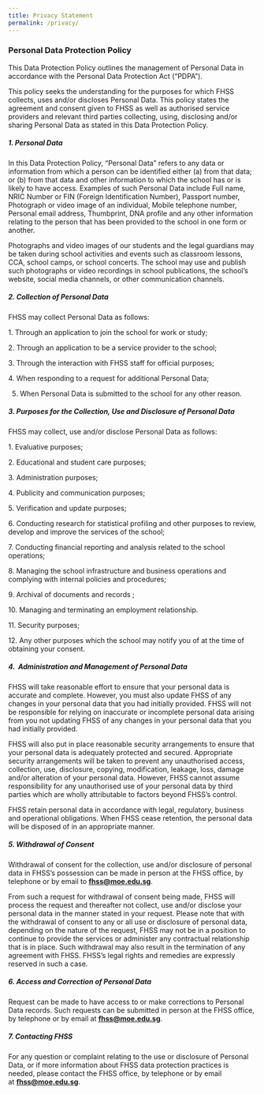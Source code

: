 ```yaml
---
title: Privacy Statement
permalink: /privacy/
---
```

### Personal Data Protection Policy

This Data Protection Policy outlines the management of Personal Data in accordance with the Personal Data Protection Act (“PDPA”).  

This policy seeks the understanding for the purposes for which FHSS collects, uses and/or discloses Personal Data. This policy states the agreement and consent given to FHSS as well as authorised service providers and relevant third parties collecting, using, disclosing and/or sharing Personal Data as stated in this Data Protection Policy.  

##### **1. Personal Data**  

In this Data Protection Policy, “Personal Data” refers to any data or information from which a person can be identified either (a) from that data; or (b) from that data and other information to which the school has or is likely to have access. Examples of such Personal Data include Full name, NRIC Number or FIN (Foreign Identification Number), Passport number, Photograph or video image of an individual, Mobile telephone number, Personal email address, Thumbprint, DNA profile and any other information relating to the person that has been provided to the school in one form or another.  

  

Photographs and video images of our students and the legal guardians may be taken during school activities and events such as classroom lessons, CCA, school camps, or school concerts. The school may use and publish such photographs or video recordings in school publications, the school’s website, social media channels, or other communication channels.

##### **2. Collection of Personal Data**  
FHSS may collect Personal Data as follows: 

1\.  Through an application to join the school for work or study;   
    
2\.  Through an application to be a service provider to the school;    
    
3\.  Through the interaction with FHSS staff for official purposes;   
    
4\.  When responding to a request for additional Personal Data;    
    
5.  When Personal Data is submitted to the school for any other reason.         
    

  

##### **3. Purposes for the Collection, Use and Disclosure of Personal Data**

FHSS may collect, use and/or disclose Personal Data as follows:

1\.  Evaluative purposes;  
    
2\.  Educational and student care purposes;  
    
3\.  Administration purposes;    
    
4\.  Publicity and communication purposes;  
    
5\.  Verification and update purposes;   
    
6\.  Conducting research for statistical profiling and other purposes to review, develop and improve the services of the school;  
    
7\.  Conducting financial reporting and analysis related to the school operations;  
    
8\.  Managing the school infrastructure and business operations and complying with internal policies and procedures;    
    
9\.  Archival of documents and records ;  
    
10\.  Managing and terminating an employment relationship.  
    
11\.  Security purposes;  
    
12\.  Any other purposes which the school may notify you of at the time of obtaining your consent.  
    

  

##### **4.  Administration and Management of Personal Data**

FHSS will take reasonable effort to ensure that your personal data is accurate and complete. However, you must also update FHSS of any changes in your personal data that you had initially provided. FHSS will not be responsible for relying on inaccurate or incomplete personal data arising from you not updating FHSS of any changes in your personal data that you had initially provided.

  

FHSS will also put in place reasonable security arrangements to ensure that your personal data is adequately protected and secured. Appropriate security arrangements will be taken to prevent any unauthorised access, collection, use, disclosure, copying, modification, leakage, loss, damage and/or alteration of your personal data. However, FHSS cannot assume responsibility for any unauthorised use of your personal data by third parties which are wholly attributable to factors beyond FHSS’s control.

  

FHSS retain personal data in accordance with legal, regulatory, business and operational obligations. When FHSS cease retention, the personal data will be disposed of in an appropriate manner.

  

##### **5. Withdrawal of Consent**

Withdrawal of consent for the collection, use and/or disclosure of personal data in FHSS’s possession can be made in person at the FHSS office, by telephone or by email to **fhss@moe.edu.sg**.

  

From such a request for withdrawal of consent being made, FHSS will process the request and thereafter not collect, use and/or disclose your personal data in the manner stated in your request. Please note that with the withdrawal of consent to any or all use or disclosure of personal data, depending on the nature of the request, FHSS may not be in a position to continue to provide the services or administer any contractual relationship that is in place. Such withdrawal may also result in the termination of any agreement with FHSS. FHSS’s legal rights and remedies are expressly reserved in such a case.

  

##### **6. Access and Correction of Personal Data**

Request can be made to have access to or make corrections to Personal Data records. Such requests can be submitted in person at the FHSS office, by telephone or by email at **fhss@moe.edu.sg**.

  

##### **7. Contacting FHSS**

For any question or complaint relating to the use or disclosure of Personal Data, or if more information about FHSS data protection practices is needed, please contact the FHSS office, by telephone or by email at **fhss@moe.edu.sg**.